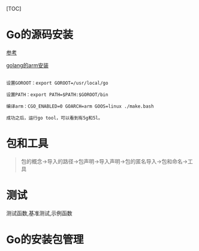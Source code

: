 [TOC]

# Go的源码安装

[参考](http://www.cnblogs.com/dyh004/p/9669406.html)

[golang的arm安装](https://blog.csdn.net/coroutines/article/details/39522143)

```shell

设置GOROOT：export GOROOT=/usr/local/go

设置PATH：export PATH=$PATH:$GOROOT/bin

编译arm：CGO_ENABLED=0 GOARCH=arm GOOS=linux ./make.bash

成功之后，运行go tool，可以看到有5g和5l。

```

# 包和工具

> 包的概念->导入的路径->包声明->导入声明->包的匿名导入->包和命名->工具

# 测试

测试函数,基准测试,示例函数

# Go的安装包管理

